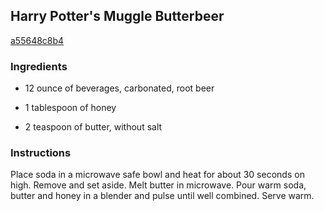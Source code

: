 ## Harry Potter's Muggle Butterbeer

[a55648c8b4](http://www.food.com/recipe/harry-potters-muggle-butterbeer-68695)

### Ingredients

 - 12 ounce of beverages, carbonated, root beer

 - 1 tablespoon of honey

 - 2 teaspoon of butter, without salt

### Instructions

Place soda in a microwave safe bowl and heat for about 30 seconds on high. Remove and set aside. Melt butter in microwave. Pour warm soda, butter and honey in a blender and pulse until well combined. Serve warm.